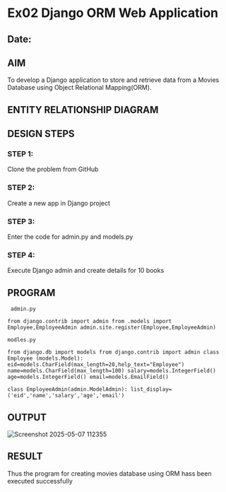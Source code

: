 # Ex02 Django ORM Web Application
## Date: 

## AIM
To develop a Django application to store and retrieve data from a Movies Database using Object Relational Mapping(ORM).

## ENTITY RELATIONSHIP DIAGRAM



## DESIGN STEPS

### STEP 1:
Clone the problem from GitHub

### STEP 2:
Create a new app in Django project

### STEP 3:
Enter the code for admin.py and models.py

### STEP 4:
Execute Django admin and create details for 10 books

## PROGRAM
```
 admin.py

from django.contrib import admin from .models import Employee,EmployeeAdmin admin.site.register(Employee,EmployeeAdmin)

modles.py

from django.db import models from django.contrib import admin class Employee (models.Model): eid=models.CharField(max_length=20,help_text="Employee") name=models.CharField(max_length=100) salary=models.IntegerField() age=models.IntegerField() email=models.EmailField()

class EmployeeAdmin(admin.ModelAdmin): list_display=('eid','name','salary','age','email') 
```


## OUTPUT
![Screenshot 2025-05-07 112355](https://github.com/user-attachments/assets/4c38d9e3-5926-407f-9449-2f7408553741)



## RESULT
Thus the program for creating movies database using ORM hass been executed successfully
